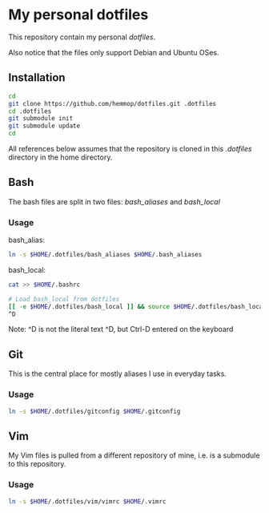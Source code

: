 # My personal dotfiles

This repository contain my personal _dotfiles_.

Also notice that the files only support Debian and Ubuntu OSes.

## Installation

```sh
cd
git clone https://github.com/hemmop/dotfiles.git .dotfiles
cd .dotfiles
git submodule init
git submodule update
cd
```

All references below assumes that the repository is cloned in
this _.dotfiles_ directory in the home directory.

## Bash

The bash files are split in two files: _bash_aliases_ and _bash_local_

### Usage

bash_alias:

```sh
ln -s $HOME/.dotfiles/bash_aliases $HOME/.bash_aliases
```

bash_local:

```sh
cat >> $HOME/.bashrc

# Load bash_local from dotfiles
[[ -e $HOME/.dotfiles/bash_local ]] && source $HOME/.dotfiles/bash_local
^D
```

Note: ^D is not the literal text ^D, but Ctrl-D entered on the keyboard

## Git

This is the central place for mostly aliases I use in everyday tasks.

### Usage

```sh
ln -s $HOME/.dotfiles/gitconfig $HOME/.gitconfig
```

## Vim

My Vim files is pulled from a different repository of mine, i.e.
is a submodule to this repository.

### Usage

```sh
ln -s $HOME/.dotfiles/vim/vimrc $HOME/.vimrc
```


